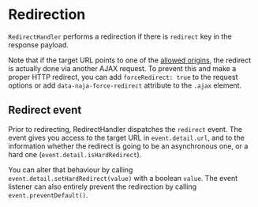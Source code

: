 # Redirection

`RedirectHandler` performs a redirection if there is `redirect` key in the response payload.

Note that if the target URL points to one of the [allowed origins](ui-binding.md#allowed-origins), the redirect is
actually done via another AJAX request. To prevent this and make a proper HTTP redirect, you can add `forceRedirect: true`
to the request options or add `data-naja-force-redirect` attribute to the `.ajax` element.


## Redirect event

Prior to redirecting, RedirectHandler dispatches the `redirect` event. The event gives you access to the target URL
in `event.detail.url`, and to the information whether the redirect is going to be an asynchronous one, or a hard one
(`event.detail.isHardRedirect`).

You can alter that behaviour by calling `event.detail.setHardRedirect(value)` with a boolean `value`. The event listener
can also entirely prevent the redirection by calling `event.preventDefault()`.
